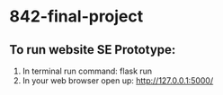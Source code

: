 # 842-final-project

## To run website SE Prototype:
1. In terminal run command: flask run
2. In your web browser open up: http://127.0.0.1:5000/

